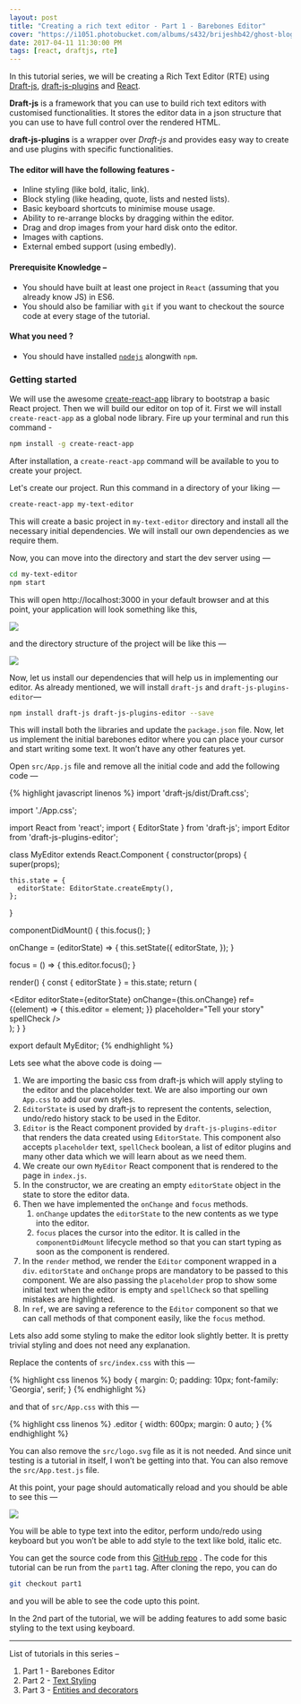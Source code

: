 ```yaml
---
layout: post
title: "Creating a rich text editor - Part 1 - Barebones Editor"
cover: "https://i1051.photobucket.com/albums/s432/brijeshb42/ghost-blog/2abfadcb-d409-41d8-8a73-d9c07f07141d.png"
date: 2017-04-11 11:30:00 PM
tags: [react, draftjs, rte]
---
```


In this tutorial series, we will be creating a Rich Text Editor (RTE) using [Draft-js](https://draftjs.org/), [draft-js-plugins](https://www.draft-js-plugins.com) and [React](https://facebook.github.io/react/).

**Draft-js** is a framework that you can use to build rich text editors with customised functionalities. It stores the editor data in a json structure that you can use to have full control over the rendered HTML.

**draft-js-plugins** is a wrapper over *Draft-js* and provides easy way to create and use plugins with specific functionalities.

#### The editor will have the following features -

* Inline styling (like bold, italic, link).
* Block styling (like heading, quote, lists and nested lists).
* Basic keyboard shortcuts to minimise mouse usage.
* Ability to re-arrange blocks by dragging within the editor.
* Drag and drop images from your hard disk onto the editor.
* Images with captions.
* External embed support (using embedly).

#### Prerequisite Knowledge –

* You should have built at least one project in `React` (assuming that you already know JS) in ES6.
* You should also be familiar with `git` if you want to checkout the source code at every stage of the tutorial.

#### What you need ?

* You should have installed [`nodejs`](https://nodejs.org/) alongwith `npm`.

### Getting started

We will use the awesome [create-react-app](https://github.com/facebookincubator/create-react-app) library to bootstrap a basic React project. Then we will build our editor on top of it. First we will install `create-react-app` as a global node library. Fire up your terminal and run this command -

```bash
npm install -g create-react-app
```

After installation, a `create-react-app` command will be available to you to create your project.

Let's create our project. Run this command in a directory of your liking —

```bash
create-react-app my-text-editor
```

This will create a basic project in `my-text-editor` directory and install all the necessary initial dependencies. We will install our own dependencies as we require them.

Now, you can move into the directory and start the dev server using —

```bash
cd my-text-editor
npm start
```

This will open http://localhost:3000 in your default browser and at this point, your application will look something like this,

![](https://res.cloudinary.com/beetoo/image/upload/v1491933270/create-react-app_d8fjjq.png)

and the directory structure of the project will be like this —

![](https://res.cloudinary.com/beetoo/image/upload/v1491933266/directory-structure_sacemz.png)

Now, let us install our dependencies that will help us in implementing our editor. As already mentioned, we will install `draft-js` and `draft-js-plugins-editor`—

```bash
npm install draft-js draft-js-plugins-editor --save
```

This will install both the libraries and update the `package.json` file.
Now, let us implement the initial barebones editor where you can place your cursor and start writing some text. It won’t have any other features yet.

Open `src/App.js` file and remove all the initial code and add the following code —

{% highlight javascript linenos %}
import 'draft-js/dist/Draft.css';

import './App.css';

import React from 'react';
import { EditorState } from 'draft-js';
import Editor from 'draft-js-plugins-editor';

class MyEditor extends React.Component {
  constructor(props) {
    super(props);

    this.state = {
      editorState: EditorState.createEmpty(),
    };
  }

  componentDidMount() {
    this.focus();
  }

  onChange = (editorState) => {
    this.setState({
      editorState,
    });
  }

  focus = () => {
    this.editor.focus();
  }

  render() {
    const { editorState } = this.state;
    return (
      <div className="editor" onClick={this.focus}>
        <Editor
          editorState={editorState}
          onChange={this.onChange}
          ref={(element) => { this.editor = element; }}
          placeholder="Tell your story"
          spellCheck
        />
      </div>
    );
  }
}

export default MyEditor;
{% endhighlight %}

Lets see what the above code is doing —

1. We are importing the basic css from draft-js which will apply styling to the editor and the placeholder text. We are also importing our own `App.css` to add our own styles.
2. `EditorState` is used by draft-js to represent the contents, selection, undo/redo history stack to be used in the Editor.
3. `Editor` is the React component provided by `draft-js-plugins-editor` that renders the data created using `EditorState`. This component also accepts `placeholder` text, `spellCheck` boolean, a list of editor plugins and many other data which we will learn about as we need them.
4. We create our own `MyEditor` React component that is rendered to the page in `index.js`.
5. In the constructor, we are creating an empty `editorState` object in the state to store the editor data.
6. Then we have implemented the `onChange` and `focus` methods.
    1. `onChange` updates the `editorState` to the new contents as we type into the editor.
    2. `focus` places the cursor into the editor. It is called in the `componentDidMount` lifecycle method so that you can start typing as soon as the component is rendered.
7. In the `render` method, we render the `Editor` component wrapped in a `div`. `editorState` and `onChange` props are mandatory to be passed to this component. We are also passing the `placeholder` prop to show some initial text when the editor is empty and `spellCheck` so that spelling mistakes are highlighted.
8. In `ref`, we are saving a reference to the `Editor` component so that we can call methods of that component easily, like the `focus` method.

Lets also add some styling to make the editor look slightly better. It is pretty trivial styling and does not need any explanation.

Replace the contents of `src/index.css` with this —

{% highlight css linenos %}
body {
  margin: 0;
  padding: 10px;
  font-family: 'Georgia', serif;
}
{% endhighlight %}

and that of  `src/App.css` with this —

{% highlight css linenos %}
.editor {
  width: 600px;
  margin: 0 auto;
}
{% endhighlight %}

You can also remove the `src/logo.svg` file as it is not needed. And since unit testing is a tutorial in itself, I won’t be getting into that. You can also remove the `src/App.test.js` file.

At this point, your page should automatically reload and you should be able to see this —

![](https://res.cloudinary.com/beetoo/image/upload/v1491933269/part1-editor_cbcdfl.gif)

You will be able to type text into the editor, perform undo/redo using keyboard but you won’t be able to add style to the text like bold, italic etc.

You can get the source code from this [GitHub repo](https://github.com/brijeshb42/draft-text-editor-tutorial) . The code for this tutorial can be run from the `part1` tag. After cloning the repo, you can do

```bash
git checkout part1
```

and you will be able to see the code upto this point.

In the 2nd part of the tutorial, we will be adding features to add some basic styling to the text using keyboard.

---

List of tutorials in this series –

1. Part 1 - Barebones Editor
2. Part 2 - [Text Styling](http://bitwiser.in/2017/04/13/creating-rte-part-2-text-styling.html)
3. Part 3 - [Entities and decorators](http://bitwiser.in/2017/05/11/creating-rte-part-3-entities-and-decorators.html)
